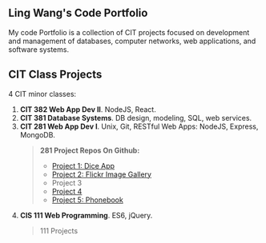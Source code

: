 <h2>Ling Wang's Code Portfolio</h2>

My code Portfolio is a collection of CIT projects focused on development and management of databases, computer networks, web applications, and software systems.

<h2>CIT Class Projects</h2>
4 CIT minor classes:

<ol>
<li><b>CIT 382 Web App Dev II</b>. NodeJS, React.</li>
<li><b>CIT 381 Database Systems</b>. DB design, modeling, SQL, web services.</li>
<li><b>CIT 281 Web App Dev I</b>. Unix, Git, RESTful Web Apps: NodeJS, Express, MongoDB.
<blockquote>
 <b>281 Project Repos On Github:</b>
<ul>

<li>
<a href="https://lingw2019s.github.io/project-1/">Project 1: Dice App</a>
</li>
<li>
<a href="https://lingw2019s.github.io/project-2/">Project 2:  Flickr Image Gallery</a>
</li>
<li>Project 3 </li>
<li><a href="https://lingw2019s.github.io/Project-4/"> Project 4 </a>
</li>
<li> <a href="https://lingw2019s.github.io/project-5/">Project 5: Phonebook</a></li>
</ul>
</blockquote>
</li>
<li> <b>CIS 111 Web Programming</b>. ES6, jQuery. </li>
<blockquote>
111 Projects
</blockquote>
</ol>
